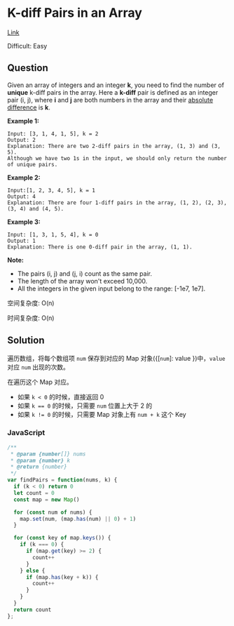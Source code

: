 # K-diff Pairs in an Array

[Link](https://leetcode.com/problems/k-diff-pairs-in-an-array/)

Difficult: Easy

## Question

Given an array of integers and an integer **k**, you need to find the number of **unique** k-diff pairs in the array. Here a **k-diff** pair is defined as an integer pair (i, j), where **i** and **j** are both numbers in the array and their [absolute difference](https://en.wikipedia.org/wiki/Absolute_difference) is **k**.

**Example 1:**

```
Input: [3, 1, 4, 1, 5], k = 2
Output: 2
Explanation: There are two 2-diff pairs in the array, (1, 3) and (3, 5).
Although we have two 1s in the input, we should only return the number of unique pairs.
```

**Example 2:**

```
Input:[1, 2, 3, 4, 5], k = 1
Output: 4
Explanation: There are four 1-diff pairs in the array, (1, 2), (2, 3), (3, 4) and (4, 5).
```

**Example 3:**

```
Input: [1, 3, 1, 5, 4], k = 0
Output: 1
Explanation: There is one 0-diff pair in the array, (1, 1).
```

**Note:**

- The pairs (i, j) and (j, i) count as the same pair.
- The length of the array won't exceed 10,000.
- All the integers in the given input belong to the range: [-1e7, 1e7].

空间复杂度: O(n)

时间复杂度: O(n)

## Solution

遍历数组，将每个数组项 `num` 保存到对应的 Map 对象({[`num`]: value })中，`value` 对应 `num` 出现的次数。

在遍历这个 Map 对应。

- 如果 `k < 0` 的时候，直接返回 0
- 如果 `k == 0` 的时候，只需要 `num` 位置上大于 2 的
- 如果 `k != 0` 的时候，只需要 Map 对象上有 `num + k` 这个 Key

### JavaScript

```JavaScript
/**
 * @param {number[]} nums
 * @param {number} k
 * @return {number}
 */
var findPairs = function(nums, k) {
  if (k < 0) return 0
  let count = 0
  const map = new Map()

  for (const num of nums) {
    map.set(num, (map.has(num) || 0) + 1)
  }

  for (const key of map.keys()) {
    if (k === 0) {
      if (map.get(key) >= 2) {
        count++
      }
    } else {
      if (map.has(key + k)) {
        count++
      }
    }
  }
  return count
};
```
